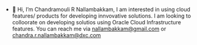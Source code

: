 - 👋 Hi, I’m Chandramouli R Nallambakkam, I am interested in using cloud features/ products for developing innvovative solutions.  I am looking to colloorate on developing solutios using Oracle Cloud Infrastructure features. You can reach me via nallambakkam@gmail.com or chandra.r.nallambakkam@dxc.com

<!---
nrcmouli/nrcmouli is a ✨ special ✨ repository because its `README.md` (this file) appears on your GitHub profile.
You can click the Preview link to take a look at your changes.
--->
